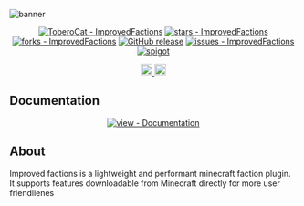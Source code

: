 ![banner](https://github.com/ToberoCat/ImprovedFactions_new/blob/main/Branding/spigot-banner.png)
<div align="center">

[![ToberoCat - ImprovedFactions](https://img.shields.io/static/v1?label=ToberoCat&message=ImprovedFactions&color=%23FEDD58&logo=github)](https://github.com/ToberoCat/ImprovedFactions_new "Go to GitHub repo")
[![stars - ImprovedFactions](https://img.shields.io/github/stars/ToberoCat/ImprovedFactions_new?style=social)](https://github.com/ToberoCat/ImprovedFactions_new)
[![forks - ImprovedFactions](https://img.shields.io/github/forks/ToberoCat/ImprovedFactions_new?style=social)](https://github.com/ToberoCat/ImprovedFactions_new)
[![GitHub release](https://img.shields.io/github/release/ToberoCat/ImprovedFactions_new?include_prereleases=&sort=semver&color=%23FEDD58)](https://github.com/ToberoCat/ImprovedFactions_new/releases/)
[![issues - ImprovedFactions](https://img.shields.io/github/issues/ToberoCat/ImprovedFactions_new)](https://github.com/ToberoCat/ImprovedFactions_new/issues)
[![spigot](http://badge.henrya.org/spigotbukkit/downloads?spigot=95617&bukkit=95617
)](https://www.spigotmc.org/resources/improved-factions.95617/)

<a href="https://www.paypal.com/donate/?hosted_button_id=BGB6QWR886Q6Y">
    <img src="https://img.shields.io/badge/Donate-PayPal-green.svg?logo=paypal&style=flat-square" height="20" alt="Donate">
</a>
<a href="https://discord.gg/VmSbFNZejz">
    <img src="https://img.shields.io/discord/819932760550014986.svg?logo=discord&colorB=7289DA&style=flat-square" height="20" alt="Discord chat">
</a>
</div>

## Documentation

<div align="center">

[![view - Documentation](https://img.shields.io/badge/view-Documentation-blue?style=for-the-badge)](/docs/ "Go to project documentation")

</div>

## About

Improved factions is a lightweight and performant minecraft faction plugin. It supports features downloadable from
Minecraft directly for more user friendlienes